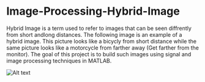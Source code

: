 # Image-Processing-Hybrid-Image


Hybrid Image is a term used to refer to images that can be seen diffrently from short andlong distances. The following image is an example of a hybrid image. This picture looks like a bicycly from short distance while the same picture looks like a motorcycle from farther away (Get farther from the monitor). The goal of this project is to build such images using signal and image processing techniques in MATLAB. 


![Alt text](/tree/main/resources/im1.jpg?raw=true "Title")
